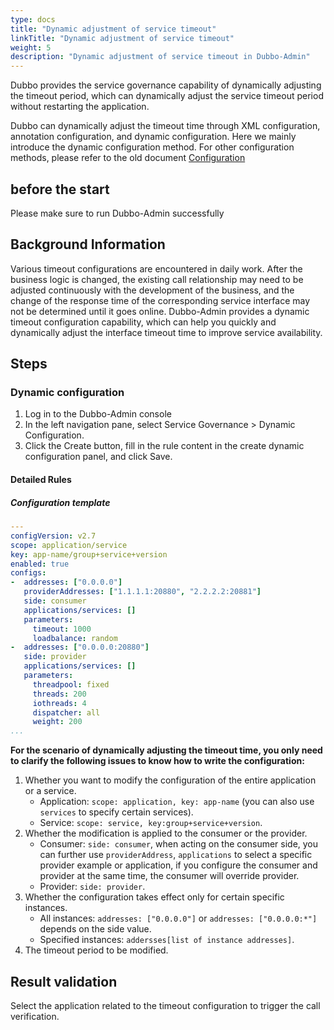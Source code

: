 ```yaml
---
type: docs
title: "Dynamic adjustment of service timeout"
linkTitle: "Dynamic adjustment of service timeout"
weight: 5
description: "Dynamic adjustment of service timeout in Dubbo-Admin"
---
```




Dubbo provides the service governance capability of dynamically adjusting the timeout period, which can dynamically adjust the service timeout period without restarting the application.

Dubbo can dynamically adjust the timeout time through XML configuration, annotation configuration, and dynamic configuration. Here we mainly introduce the dynamic configuration method. For other configuration methods, please refer to the old document [Configuration](https://dubbo.apache.org/zh-cn/docsv2.7/user/configuration/)

## before the start

Please make sure to run Dubbo-Admin successfully

## Background Information

Various timeout configurations are encountered in daily work. After the business logic is changed, the existing call relationship may need to be adjusted continuously with the development of the business, and the change of the response time of the corresponding service interface may not be determined until it goes online. Dubbo-Admin provides a dynamic timeout configuration capability, which can help you quickly and dynamically adjust the interface timeout time to improve service availability.



## Steps

### Dynamic configuration

1. Log in to the Dubbo-Admin console
2. In the left navigation pane, select Service Governance > Dynamic Configuration.
3. Click the Create button, fill in the rule content in the create dynamic configuration panel, and click Save.



#### Detailed Rules

##### Configuration template

```yaml
---
configVersion: v2.7
scope: application/service
key: app-name/group+service+version
enabled: true
configs:
-  addresses: ["0.0.0.0"]
   providerAddresses: ["1.1.1.1:20880", "2.2.2.2:20881"]
   side: consumer
   applications/services: []
   parameters:
     timeout: 1000
     loadbalance: random
-  addresses: ["0.0.0.0:20880"]
   side: provider
   applications/services: []
   parameters:
     threadpool: fixed
     threads: 200
     iothreads: 4
     dispatcher: all
     weight: 200
...
```

**For the scenario of dynamically adjusting the timeout time, you only need to clarify the following issues to know how to write the configuration:**

1. Whether you want to modify the configuration of the entire application or a service.
   - Application: `scope: application, key: app-name` (you can also use `services` to specify certain services).
   - Service: `scope: service, key:group+service+version`.
2. Whether the modification is applied to the consumer or the provider.
   - Consumer: `side: consumer`, when acting on the consumer side, you can further use `providerAddress`, `applications` to select a specific provider example or application, if you configure the consumer and provider at the same time, the consumer will override provider.
   - Provider: `side: provider`.
3. Whether the configuration takes effect only for certain specific instances.
   - All instances: `addresses: ["0.0.0.0"]` or `addresses: ["0.0.0.0:*"]` depends on the side value.
   - Specified instances: `addersses[list of instance addresses]`.
4. The timeout period to be modified.

## Result validation
Select the application related to the timeout configuration to trigger the call verification.